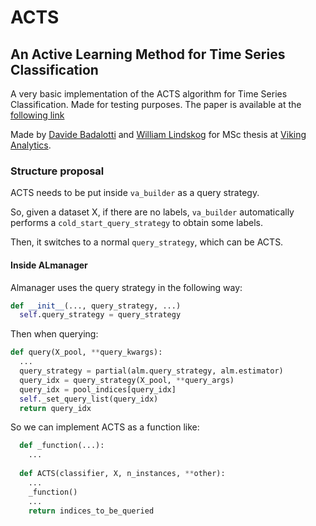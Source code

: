 # ACTS 
## An Active Learning Method for Time Series Classification

A very basic implementation of the ACTS algorithm for Time Series Classification. Made for testing purposes.
The paper is available at the [following link](https://ieeexplore.ieee.org/document/7929964)

Made by [Davide Badalotti](https://github.com/Willinki) and [William Lindskog](https://github.com/WilliamLindskog) 
for MSc thesis at [Viking Analytics](https://vikinganalytics.se/).

### Structure proposal
ACTS needs to be put inside ```va_builder``` as a query strategy. 

So, given a dataset X, if there are no labels, ```va_builder``` automatically performs a ```cold_start_query_strategy``` to obtain some labels.

Then, it switches to a normal ```query_strategy```, which can be ACTS.

#### Inside ALmanager
Almanager uses the query strategy in the following way:

```python
def __init__(..., query_strategy, ...)
  self.query_strategy = query_strategy
```

Then when querying:
```python
def query(X_pool, **query_kwargs):
  ...
  query_strategy = partial(alm.query_strategy, alm.estimator)
  query_idx = query_strategy(X_pool, **query_args)
  query_idx = pool_indices[query_idx]
  self._set_query_list(query_idx)
  return query_idx
```

So we can implement ACTS as a function like:
```python
  def _function(...):
    ...
  
  def ACTS(classifier, X, n_instances, **other):
    ...
    _function()
    ...
    return indices_to_be_queried
```
